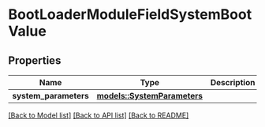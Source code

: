 # BootLoaderModuleFieldSystemBootValue

## Properties

Name | Type | Description | Notes
------------ | ------------- | ------------- | -------------
**system_parameters** | [**models::SystemParameters**](SystemParameters.md) |  | 

[[Back to Model list]](../README.md#documentation-for-models) [[Back to API list]](../README.md#documentation-for-api-endpoints) [[Back to README]](../README.md)


